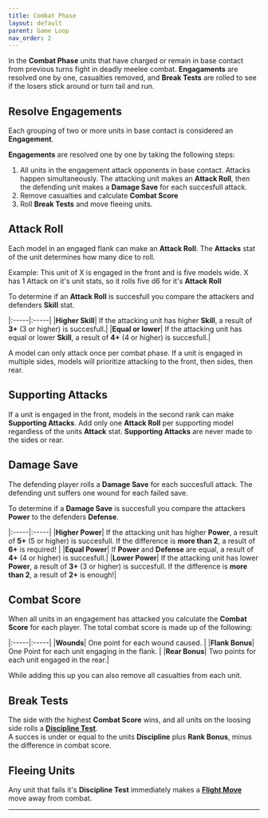 ```yaml
---
title: Combat Phase
layout: default
parent: Game Loop
nav_order: 2
---
```


<link rel="stylesheet" href="../../style.css">

In the **Combat Phase** units that have charged or remain in base contact from previous turns fight in deadly meelee combat. **Engagaments** are resolved one by one, casualties removed, and **Break Tests** are rolled to see if the losers stick around or turn tail and run.

## Resolve Engagements
Each grouping of two or more units in base contact is considered an **Engagement**.

**Engagements** are resolved one by one by taking the following steps:

1. All units in the engagement attack opponents in base contact. Attacks happen simultaneously. The attacking unit makes an **Attack Roll**, then the defending unit makes a **Damage Save** for each succesfull attack.
2. Remove casualties and calculate **Combat Score**
3. Roll **Break Tests** and move fleeing units.

## Attack Roll
Each model in an engaged flank can make an **Attack Roll**. The **Attacks** stat of the unit determines how many dice to roll.

Example: This unit of X is engaged in the front and is five models wide. X has 1 Attack on it's unit stats, so it rolls five d6 for it's **Attack Roll**

To determine if an **Attack Roll** is succesfull you compare the attackers and defenders **Skill** stat. 

|:-----|:-----|
|**Higher Skill**| If the attacking unit has higher **Skill**, a result of **3+** (3 or higher) is succesfull.|
|**Equal or lower**| If the attacking unit has equal or lower **Skill**, a result of **4+** (4 or higher) is succesfull.|

A model can only attack once per combat phase. If a unit is engaged in multiple sides, models will prioritize attacking to the front, then sides, then  rear.

## Supporting Attacks
If a unit is engaged in the front, models in the second rank can make **Supporting Attacks**. Add only one **Attack Roll** per supporting model regardless of the units **Attack** stat. **Supporting Attacks** are never made to the sides or rear.


## Damage Save
The defending player rolls a **Damage Save** for each succesfull attack. The defending unit suffers one wound for each failed save. 

To determine if a **Damage Save** is succesfull you compare the attackers **Power**  to the defenders **Defense**. 

|:-----|:-----|
|**Higher Power**| If the attacking unit has higher **Power**, a result of **5+** (5 or higher) is succesfull. If the difference is **more than 2**, a result of **6+** is required! |
|**Equal Power**| If **Power** and **Defense** are equal, a result of **4+** (4 or higher) is succesfull.|
|**Lower Power**| If the attacking unit has lower **Power**, a result of **3+** (3 or higher) is succesfull. If the difference is **more than 2**, a result of **2+** is enough!|


## Combat Score
When all units in an engagement has attacked you calculate the **Combat Score** for each player. The total combat score is made up of the following:

|:-----|:-----|
|**Wounds**| One point for each wound caused. |
|**Flank Bonus**| One Point for each unit engaging in the flank. |
|**Rear Bonus**| Two points for each unit engaged in the rear.|

While adding this up you can also remove all casualties from each unit.

## Break Tests
The side with the highest **Combat Score** wins, and all units on the loosing side rolls a **[Discipline Test]**.  
A succes is under or equal to the units **Discipline** plus **Rank Bonus**, minus the difference in combat score.

## Fleeing Units
Any unit that fails it's **Discipline Test** immediately makes a **[Flight Move]** move away from combat.


----

[Discipline Test]: ../UnitTypes#Discipline-and-Rank-Bonus
[Flight Move]: ../UnitTypes#Flight-Move
